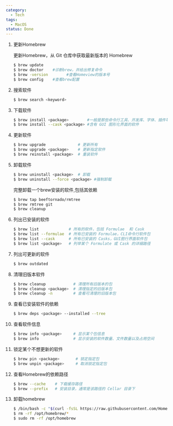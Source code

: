 ```yaml
---
category:
  - Tech
tags:
  - MacOS
status: Done
---
```

1. 更新Homebrew
    
    更新Homebrew，从 Git 仓库中获取最新版本的 Homebrew
    
    ```bash
    $ brew update
    $ brew doctor    #诊断brew，并给出修复命令
    $ brew -version        #查看Homeview的版本号
    $ brew config    #查看brew配置
    ```
    
2. 搜索软件
    
    ```bash
    $ brew search <keyword>
    ```
    
3. 下载软件
    
    ```bash
    $ brew install <package>        #一般是那些命令行工具、开发库、字体、插件等
    $ brew install --cask <package> #含有 GUI 图形化界面的软件
    ```
    
4. 更新软件
    
    ```bash
    $ brew upgrade              # 更新所有
    $ brew upgrade <package>    # 更新指定软件
    $ brew reinstall <package>  # 重装软件
    ```
    
5. 卸载软件
    
    ```bash
    $ brew uninstall <package>  # 卸载
    $ brew uninstall --force <package> #强制卸载
    ```
    
    完整卸载一个brew安装的软件,包括其依赖
    
    ```bash
    $ brew tap beeftornado/rmtree
    $ brew rmtree git
    $ brew cleanup
    ```
    
6. 列出已安装的软件
    
    ```bash
    $ brew list             # 所有的软件，包括 Formulae  和 Cask
    $ brew list --formulae  # 所有已安装的 Formulae，CLI命令行软件包
    $ brew list --cask      # 所有已安装的 Casks，GUI图行界面软件包
    $ brew list <package>   # 列举某个 Formulate 或 Cask 的详细路径
    ```
    
7. 列出可更新的软件
    
    ```bash
    $ brew outdated
    ```
    
8. 清理旧版本软件
    
    ```bash
    $ brew cleanup            # 清理所有旧版本的包
    $ brew cleanup <package>  # 清理指定的旧版本包
    $ brew cleanup -n         # 查看可清理的旧版本包
    ```
    
9. 查看已安装软件的依赖
    
    ```bash
    $ brew deps <package> --installed --tree
    ```
    
10. 查看软件信息
    
    ```bash
    $ brew info <package>     # 显示某个包信息
    $ brew info               # 显示安装的软件数量、文件数量以及占用空间
    ```
    
11. 锁定某个不想更新的软件
    
    ```bash
    $ brew pin <package>       # 锁定指定包
    $ brew unpin <package>     # 取消锁定指定包
    ```
    
12. 查看Homebrew的依赖路径
    
    ```bash
    $ brew --cache    # 下载缓存路径
    $ brew --prefix   # 安装目录，通常是该路径的 Cellar 目录下
    ```
    
13. 卸载homebrew
    
	```bash
    $ /bin/bash -c "$(curl -fsSL https://raw.githubusercontent.com/Homebrew/install/master/uninstall.sh)"
    $ rm -rf /opt/homebrew/*
    $ sudo rm -rf /opt/homebrew
	```